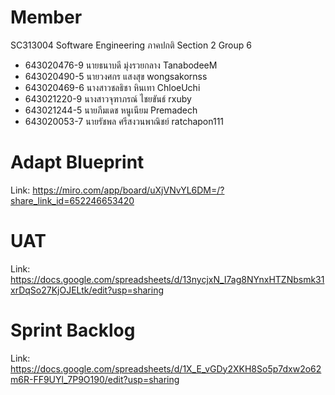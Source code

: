 # Member
SC313004 Software Engineering ภาคปกติ Section 2 Group 6
- 643020476-9	นายธนาบดี มุ่งรวยกลาง	TanabodeeM
- 643020490-5   นายวงศกร แสงสุข wongsakornss
- 643020469-6 นางสาวชลธิชา หินเทา ChloeUchi
- 643021220-9   นางสาวจุฑาภรณ์ ไชยขันธ์ rxuby
- 643021244-5 นายภีมเดช หนูเนียม Premadech
- 643020053-7 นายรัชพล ศรีสงวนพาณิชย์ ratchapon111

# Adapt Blueprint
Link: https://miro.com/app/board/uXjVNvYL6DM=/?share_link_id=652246653420

# UAT 
Link: https://docs.google.com/spreadsheets/d/13nycjxN_I7ag8NYnxHTZNbsmk31xrDqSo27KjOJELtk/edit?usp=sharing

# Sprint Backlog
Link: https://docs.google.com/spreadsheets/d/1X_E_vGDy2XKH8So5p7dxw2o62m6R-FF9UYl_7P9O190/edit?usp=sharing

